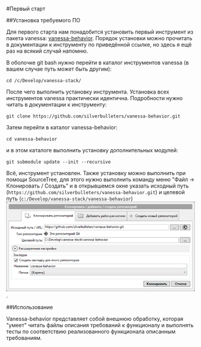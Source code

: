 #Первый старт

##Установка требуемого ПО

Для первого старта нам понадобится установить первый инструмент из пакета vanessa:
[vanessa-behavior](https://github.com/silverbulleters/vanessa-behavior).
Порядок установки можно прочитать в документации к инструменту по приведённой ссылке,
но здесь я ещё раз на всякий случай напомню.

В оболочке git bash нужно перейти в каталог инструментов vanessa (в вашем случае путь
может быть другим):

```
cd /c/Develop/vanessa-stack/
```

После чего выполнить установку инструмента. Установка всех инструментов vanessa
практически идентична. Подробности нужно читать в документации к инструменту:

```
git clone https://github.com/silverbulleters/vanessa-behavior.git
``` 

Затем перейти в каталог vanessa-behavior:

```
cd vanessa-behavior
```

и в этом каталоге выполнить установку дополнительных модулей:

```
git submodule update --init --recursive
```

Всё, инструмент установлен. Также установку можно выполнить при помощи SourceTree,
для этого нужно выполнить команду меню "Файл -> Клонировать / Создать" и в
открывшемся окне указать исходный путь
(`https://github.com/silverbulleters/vanessa-behavior.git`) и целевой
путь (`c:/Develop/vanessa-stack/vanessa-behavior`)
![установка vanessa-behavior](Img/VB-ST-Install-1.png).

##Использование

Vanessa-behavior представляет собой внешнюю обработку,
которая "умеет" читать файлы описания требований к функционалу и выполнять тесты по
соответствию реализованного функционала описанным требованиям.


